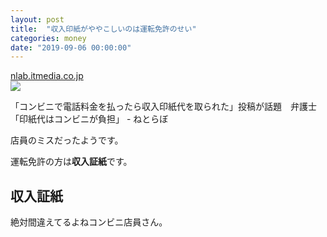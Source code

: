 ```yaml
---
layout: post
title:  "収入印紙がややこしいのは運転免許のせい"
categories: money
date: "2019-09-06 00:00:00"
---
```



<div class="card">
  <a href="https://nlab.itmedia.co.jp/nl/articles/1905/13/news101.html"></a>
  <div class="card__header">
    <a href="https://nlab.itmedia.co.jp/nl/articles/1905/13/news101.html">nlab.itmedia.co.jp</a>
  </div>
  <div class="card__image">
    <img src="https://image.itmedia.co.jp/nl/articles/1905/13/l_ah00_inshi1.jpg">
  </div>
  <div class="card__title">
    <p> 「コンビニで電話料金を払ったら収入印紙代を取られた」投稿が話題　弁護士「印紙代はコンビニが負担」 - ねとらぼ</p>
  </div>
  <div class="card__description">
    <p>店員のミスだったようです。</p>
  </div>
</div>


運転免許の方は**収入証紙**です。

## 収入証紙

絶対間違えてるよねコンビニ店員さん。
